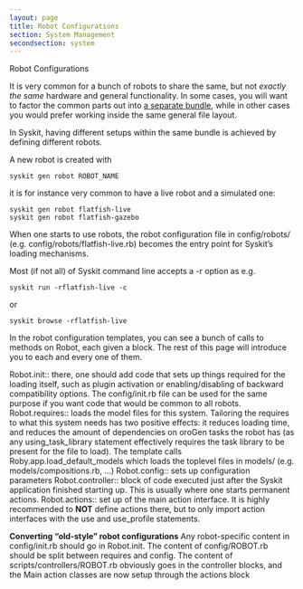 ```yaml
---
layout: page
title: Robot Configurations
section: System Management
secondsection: system
---
```

<div class="content2">
<div class="content2-pagetitle">Robot Configurations</div>
<div class="content2-container line-box">
<div class="content2-container-1col">



<p>It is very common for a bunch of robots to share the same, but not <em>exactly the
same</em> hardware and general functionality. In some cases, you will want to factor
the common parts out into <a href="file_layout.html">a separate bundle</a>, while in other
cases you would prefer working inside the same general file layout.</p>

<p>In Syskit, having different setups within the same bundle is achieved by
defining different robots.</p>

<p>A new robot is created with</p>

<pre><code>syskit gen robot ROBOT_NAME
</code></pre>

<p>it is for instance very common to have a live robot and a simulated one:</p>

<pre><code>syskit gen robot flatfish-live
syskit gen robot flatfish-gazebo
</code></pre>

<p>When one starts to use robots, the robot configuration file in config/robots/
(e.g. config/robots/flatfish-live.rb) becomes the entry point for Syskit&rsquo;s
loading mechanisms.</p>

<p>Most (if not all) of Syskit command line accepts a -r option as e.g.</p>

<pre><code>syskit run -rflatfish-live -c
</code></pre>

<p>or</p>

<pre><code>syskit browse -rflatfish-live
</code></pre>

<p>In the robot configuration templates, you can see a bunch of calls to methods on
Robot, each given a block. The rest of this page will introduce you to each and
every one of them.</p>

<p>Robot.init:: there, one should add code that sets up things required for the
 loading itself, such as plugin activation or enabling/disabling of backward
 compatibility options. The config/init.rb file can be used for the same
 purpose if you want code that would be common to all robots.
Robot.requires:: loads the model files for this system. Tailoring the requires
 to what this system needs has two positive effects: it reduces loading time, and
 reduces the amount of dependencies on oroGen tasks the robot has (as
 any using_task_library statement effectively requires the task library to be
 present for the file to load). The template calls Roby.app.load_default_models
 which loads the toplevel files in models/ (e.g. models/compositions.rb, &hellip;)
Robot.config:: sets up configuration parameters
Robot.controller:: block of code executed just after the Syskit application
 finished starting up. This is usually where one starts permanent actions.
Robot.actions:: set up of the main action interface. It is highly recommended to
 <strong>NOT</strong> define actions there, but to only import action interfaces with the use
 and use_profile statements.</p>

<p class="block"><strong>Converting &ldquo;old-style&rdquo; robot configurations</strong> Any robot-specific content in
config/init.rb should go in Robot.init. The content of config/ROBOT.rb should be
split between requires and config. The content of scripts/controllers/ROBOT.rb
obviously goes in the controller blocks, and the Main action classes are now
setup through the actions block</p>



</div>
</div>
</div>
